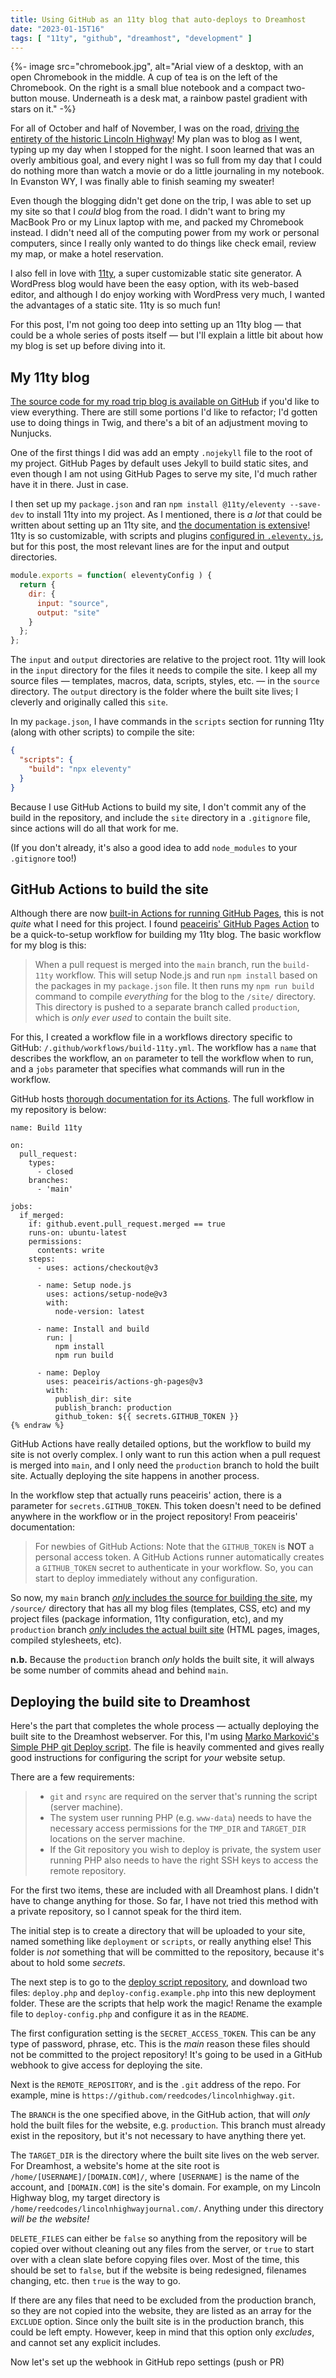 ```yaml
---
title: Using GitHub as an 11ty blog that auto-deploys to Dreamhost
date: "2023-01-15T16"
tags: [ "11ty", "github", "dreamhost", "development" ]
---
```


{%- image src="chromebook.jpg", alt="Arial view of a desktop, with an open Chromebook in the middle. A cup of tea is on the left of the Chromebook. On the right is a small blue notebook and a compact two-button mouse. Underneath is a desk mat, a rainbow pastel gradient with stars on it." -%}

For all of October and half of November, I was on the road, [driving the entirety of the historic Lincoln Highway](https://lincolnhighwayjournal.com/)! My plan was to blog as I went, typing up my day when I stopped for the night. I soon learned that was an overly ambitious goal, and every night I was so full from my day that I could do nothing more than watch a movie or do a little journaling in my notebook. In Evanston WY, I was finally able to finish seaming my sweater!

Even though the blogging didn't get done on the trip, I was able to set up my site so that I _could_ blog from the road. I didn't want to bring my MacBook Pro or my Linux laptop with me, and packed my Chromebook instead. I didn't need all of the computing power from my work or personal computers, since I really only wanted to do things like check email, review my map, or make a hotel reservation.

I also fell in love with [11ty](https://www.11ty.dev/), a super customizable static site generator. A WordPress blog would have been the easy option, with its web-based editor, and although I do enjoy working with WordPress very much, I wanted the advantages of a static site. 11ty is so much fun!

For this post, I'm not going too deep into setting up an 11ty blog &#8212; that could be a whole series of posts itself &#8212; but I'll explain a little bit about how my blog is set up before diving into it.

## My 11ty blog

[The source code for my road trip blog is available on GitHub](https://github.com/reedcodes/lincolnhighway) if you'd like to view everything. There are still some portions I'd like to refactor; I'd gotten use to doing things in Twig, and there's a bit of an adjustment moving to Nunjucks.

One of the first things I did was add an empty `.nojekyll` file to the root of my project. GitHub Pages by default uses Jekyll to build static sites, and even though I am not using GitHub Pages to serve my site, I'd much rather have it in there. Just in case.

I then set up my `package.json` and ran `npm install @11ty/eleventy --save-dev` to install 11ty into my project. As I mentioned, there is _a lot_ that could be written about setting up an 11ty site, and [the documentation is extensive](https://www.11ty.dev/docs/)! 11ty is so customizable, with scripts and plugins [configured in `.eleventy.js`](https://www.11ty.dev/docs/config/), but for this post, the most relevant lines are for the input and output directories. 

```js
module.exports = function( eleventyConfig ) {
  return {
    dir: {
      input: "source",
      output: "site"
    }
  };
};
```

The `input` and `output` directories are relative to the project root. 11ty will look in the `input` directory for the files it needs to compile the site. I keep all my source files &#8212; templates, macros, data, scripts, styles, etc. &#8212; in the `source` directory. The `output` directory is the folder where the built site lives; I cleverly and originally called this `site`.

In my `package.json`, I have commands in the `scripts` section for running 11ty (along with other scripts) to compile the site:

```json
{
  "scripts": {
    "build": "npx eleventy"
  }
}
```

Because I use GitHub Actions to build my site, I don't commit any of the build in the repository, and include the `site` directory in a `.gitignore` file, since actions will do all that work for me.

(If you don't already, it's also a good idea to add `node_modules` to your `.gitignore` too!)

## GitHub Actions to build the site

Although there are now [built-in Actions for running GitHub Pages](https://github.blog/2022-08-10-github-pages-now-uses-actions-by-default/), this is not _quite_ what I need for this project. I found [peaceiris' GitHub Pages Action](https://github.com/peaceiris/actions-gh-pages) to be a quick-to-setup workflow for building my 11ty blog. The basic workflow for my blog is this:

> When a pull request is merged into the `main` branch, run the `build-11ty` workflow. This will setup Node.js and run `npm install` based on the packages in my `package.json` file. It then runs my `npm run build` command to compile _everything_ for the blog to the `/site/` directory. This directory is pushed to a separate branch called `production`, which is _only ever used_ to contain the built site.

For this, I created a workflow file in a workflows directory specific to GitHub: `/.github/workflows/build-11ty.yml`. The workflow has a `name` that describes the workflow, an `on` parameter to tell the workflow when to run, and a `jobs` parameter that specifies what commands will run in the workflow.

GitHub hosts [thorough documentation for its Actions](https://docs.github.com/en/developers/github-marketplace). The full workflow in my repository is below:

```yaml{% raw %}
name: Build 11ty

on:
  pull_request:
    types:
      - closed
    branches:
      - 'main'

jobs:
  if_merged:
    if: github.event.pull_request.merged == true
    runs-on: ubuntu-latest
    permissions:
      contents: write
    steps:
      - uses: actions/checkout@v3

      - name: Setup node.js
        uses: actions/setup-node@v3
        with:
          node-version: latest

      - name: Install and build
        run: |
          npm install
          npm run build

      - name: Deploy
        uses: peaceiris/actions-gh-pages@v3
        with:
          publish_dir: site
          publish_branch: production
          github_token: ${{ secrets.GITHUB_TOKEN }}
{% endraw %}
```

GitHub Actions have really detailed options, but the workflow to build my site is not overly complex. I only want to run this action when a pull request is merged into `main`, and I only need the `production` branch to hold the built site. Actually deploying the site happens in another process.

In the workflow step that actually runs peaceiris' action, there is a parameter for `secrets.GITHUB_TOKEN`. This token doesn't need to be defined anywhere in the workflow or in the project repository! From peaceiris' documentation:

> For newbies of GitHub Actions: Note that the `GITHUB_TOKEN` is **NOT** a personal access token. A GitHub Actions runner automatically creates a `GITHUB_TOKEN` secret to authenticate in your workflow. So, you can start to deploy immediately without any configuration.

So now, my `main` branch [_only_ includes the source for building the site](https://github.com/reedcodes/lincolnhighway/tree/main), my `/source/` directory that has all my blog files (templates, CSS, etc) and my project files (package information, 11ty configuration, etc), and my `production` branch [_only_ includes the actual built site](https://github.com/reedcodes/lincolnhighway/tree/production) (HTML pages, images, compiled stylesheets, etc).

**n.b.** Because the `production` branch _only_ holds the built site, it will always be some number of commits ahead and behind `main`.

## Deploying the build site to Dreamhost

Here's the part that completes the whole process &#8212; actually deploying the built site to the Dreamhost webserver. For this, I'm using [Marko Marković's Simple PHP git Deploy script](https://github.com/markomarkovic/simple-php-git-deploy). The file is heavily commented and gives really good instructions for configuring the script for _your_ website setup.

There are a few requirements:

> - `git` and `rsync` are required on the server that's running the script (server machine).
> - The system user running PHP (e.g. `www-data`) needs to have the necessary access permissions for the `TMP_DIR` and `TARGET_DIR` locations on the server machine.
> - If the Git repository you wish to deploy is private, the system user running PHP also needs to have the right SSH keys to access the remote repository.

For the first two items, these are included with all Dreamhost plans. I didn't have to change anything for those. So far, I have not tried this method with a private repository, so I cannot speak for the third item.

The initial step is to create a directory that will be uploaded to your site, named something like `deployment` or `scripts`, or really anything else! This folder is *not* something that will be committed to the repository, because it's about to hold some _secrets_.

The next step is to go to the [deploy script repository](https://github.com/markomarkovic/simple-php-git-deploy), and download two files: `deploy.php` and `deploy-config.example.php` into this new deployment folder. These are the scripts that help work the magic! Rename the example file to `deploy-config.php` and configure it as in the `README`.

The first configuration setting is the `SECRET_ACCESS_TOKEN`. This can be any type of password, phrase, etc. This is the _main_ reason these files should not be committed to the project repository! It's going to be used in a GitHub webhook to give access for deploying the site.

Next is the `REMOTE_REPOSITORY`, and is the `.git` address of the repo. For example, mine is `https://github.com/reedcodes/lincolnhighway.git`.

The `BRANCH` is the one specified above, in the GitHub action, that will _only_ hold the built files for the website, e.g. `production`. This branch must already exist in the repository, but it's not necessary to have anything there yet.

The `TARGET_DIR` is the directory where the built site lives on the web server. For Dreamhost, a website's home at the site root is `/home/[USERNAME]/[DOMAIN.COM]/`, where `[USERNAME]` is the name of the account, and `[DOMAIN.COM]` is the site's domain. For example, on my Lincoln Highway blog, my target directory is `/home/reedcodes/lincolnhighwayjournal.com/`. Anything under this directory _will be the website!_

`DELETE_FILES` can either be `false` so anything from the repository will be copied over without cleaning out any files from the server, or `true` to start over with a clean slate before copying files over. Most of the time, this should be set to `false`, but if the website is being redesigned, filenames changing, etc. then `true` is the way to go.

If there are any files that need to be excluded from the production branch, so they are not copied into the website, they are listed as an array for the `EXCLUDE` option. Since only the built site is in the production branch, this could be left empty. However, keep in mind that this option only _excludes_, and cannot set any explicit includes.

Now let's set up the webhook in GitHub repo settings (push or PR)
